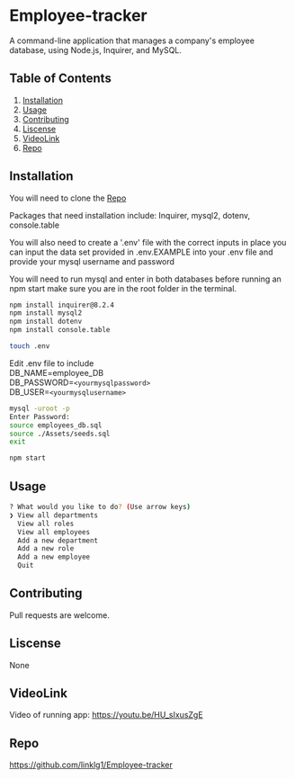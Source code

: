 # Employee-tracker

A command-line application that manages a company's employee database, using Node.js, Inquirer, and MySQL.

## Table of Contents 

 1. [Installation](#Installation)
 2. [Usage](#Usage)
 3. [Contributing](#Contributing)
 4. [Liscense](#Liscense)
 5. [VideoLink](#VideoLink)
 6. [Repo](#Repo)


## Installation
You will need to clone the [Repo](#Repo)

Packages that need installation include: Inquirer, mysql2, dotenv, console.table

You will also need to create a '.env' file with the correct inputs in place you can input the data set provided in .env.EXAMPLE into your .env file and provide your mysql username and password

You will need to run mysql and enter in both databases before running an npm start make sure you are in the root folder in the terminal.


```bash
npm install inquirer@8.2.4
npm install mysql2
npm install dotenv
npm install console.table

touch .env
```
Edit .env file to include <br />
DB_NAME=employee_DB <br />
DB_PASSWORD=`<yourmysqlpassword>`<br />
DB_USER=`<yourmysqlusername>`

```bash
mysql -uroot -p
Enter Password:
source employees_db.sql
source ./Assets/seeds.sql
exit

npm start
```
## Usage

```bash
? What would you like to do? (Use arrow keys)
❯ View all departments 
  View all roles 
  View all employees 
  Add a new department 
  Add a new role 
  Add a new employee 
  Quit
```

## Contributing
Pull requests are welcome. 


## Liscense
None

## VideoLink 
Video of running app:
https://youtu.be/HU_sIxusZgE



## Repo

https://github.com/linklg1/Employee-tracker


